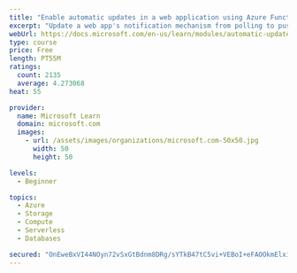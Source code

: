 ```yaml
---
title: "Enable automatic updates in a web application using Azure Functions and SignalR Service"
excerpt: "Update a web app's notification mechanism from polling to push-based architecture with SignalR Service, Azure Cosmos DB and Azure Functions. Use Vue.js and JavaScript to use SignalR using Visual Studio Code."
webUrl: https://docs.microsoft.com/en-us/learn/modules/automatic-update-of-a-webapp-using-azure-functions-and-signalr/
type: course
price: Free
length: PT55M
ratings:
  count: 2135
  average: 4.273068
heat: 55

provider:
  name: Microsoft Learn
  domain: microsoft.com
  images:
    - url: /assets/images/organizations/microsoft.com-50x50.jpg
      width: 50
      height: 50

levels:
  - Beginner

topics:
  - Azure
  - Storage
  - Compute
  - Serverless
  - Databases

secured: "OnEweBxVI44NOyn72vSxGtBdnm8DRg/sYTkB47tC5vi+VEBoI+eFAOOkmElxi12G8nDC0Idvv45Wg0vcfJr5aQFFr3yLBCnCbVIUFkWGWa7kA7FPvGXdX9YaQ/wV2QPY8v5hGoeX6trHlxHtu53eBG7qIIBwhpddK6a9H/mqzqeplUIbq5vbXheQDq0LCwa5bxnjgv2SVO7nDuiu08Fu+4s4HwCMJSi2U6V2PnNPCVUKDfEP3xcW74p94Ms7ZQWNN49476aZrO0GENFe+HaXjmXfELM5Mriow8yRH1wGZLpYn5g8xVkmXDiFozhU5FPWNbkLLx8sNVOopwCipnsFRGSbhgU8RQEYCBlsAbZxjMscz/l4lc/bQc31jPpFC3LRe5MNmEECunp4PjjsLDhWM4OASXVwVNnXqJfVPtTLhRs=;OAqtqFJy0An91lnjMDVRjA=="
---
```


